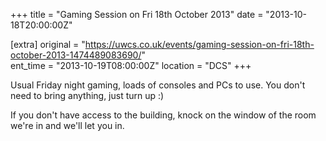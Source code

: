 +++
title = "Gaming Session on Fri 18th October 2013"
date = "2013-10-18T20:00:00Z"

[extra]
original = "https://uwcs.co.uk/events/gaming-session-on-fri-18th-october-2013-1474489083690/"    
ent_time = "2013-10-19T08:00:00Z"
location = "DCS"
+++

Usual Friday night gaming, loads of consoles and PCs to use. You don't need to bring anything, just turn up :)

If you don't have access to the building, knock on the window of the room we're in and we'll let you in.


